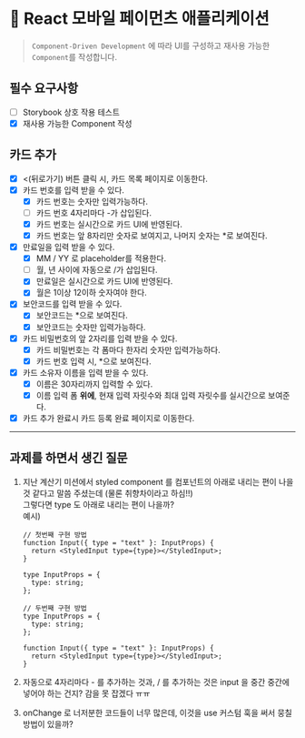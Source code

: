 # 🚀 React 모바일 페이먼츠 애플리케이션

> `Component-Driven Development` 에 따라 UI를 구성하고 재사용 가능한 `Component`를 작성합니다.

## 필수 요구사항

- [ ] Storybook 상호 작용 테스트
- [x] 재사용 가능한 Component 작성

## 카드 추가

- [x] <(뒤로가기) 버튼 클릭 시, 카드 목록 페이지로 이동한다.
- [x] 카드 번호를 입력 받을 수 있다.
  - [x] 카드 번호는 숫자만 입력가능하다.
  - [ ] 카드 번호 4자리마다 -가 삽입된다.
  - [x] 카드 번호는 실시간으로 카드 UI에 반영된다.
  - [x] 카드 번호는 앞 8자리만 숫자로 보여지고, 나머지 숫자는 \*로 보여진다.
- [x] 만료일을 입력 받을 수 있다.
  - [x] MM / YY 로 placeholder를 적용한다.
  - [ ] 월, 년 사이에 자동으로 /가 삽입된다.
  - [x] 만료일은 실시간으로 카드 UI에 반영된다.
  - [x] 월은 1이상 12이하 숫자여야 한다.
- [x] 보안코드를 입력 받을 수 있다.
  - [x] 보안코드는 \*으로 보여진다.
  - [x] 보안코드는 숫자만 입력가능하다.
- [x] 카드 비밀번호의 앞 2자리를 입력 받을 수 있다.
  - [x] 카드 비밀번호는 각 폼마다 한자리 숫자만 입력가능하다.
  - [x] 카드 번호 입력 시, \*으로 보여진다.
- [x] 카드 소유자 이름을 입력 받을 수 있다.
  - [x] 이름은 30자리까지 입력할 수 있다.
  - [x] 이름 입력 폼 **위에**, 현재 입력 자릿수와 최대 입력 자릿수를 실시간으로 보여준다.
- [x] 카드 추가 완료시 카드 등록 완료 페이지로 이동한다.

---

## 과제를 하면서 생긴 질문

1. 지난 계산기 미션에서 styled component 를 컴포넌트의 아래로 내리는 편이 나을 것 같다고 말씀 주셨는데 (물론 취향차이라고 하심!!)  
    그렇다면 type 도 아래로 내리는 편이 나을까?  
    예시)

   ```tsx
   // 첫번째 구현 방법
   function Input({ type = "text" }: InputProps) {
     return <StyledInput type={type}></StyledInput>;
   }

   type InputProps = {
     type: string;
   };

   // 두번째 구현 방법
   type InputProps = {
     type: string;
   };

   function Input({ type = "text" }: InputProps) {
     return <StyledInput type={type}></StyledInput>;
   }
   ```

2. 자동으로 4자리마다 - 를 추가하는 것과, / 를 추가하는 것은 input 을 중간 중간에 넣어야 하는 건지? 감을 못 잡겠다 ㅠㅠ
3. onChange 로 너저분한 코드들이 너무 많은데, 이것을 use 커스텀 훅을 써서 뭉칠 방법이 있을까?
